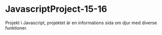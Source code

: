 # JavascriptProject-15-16
Projekt i Javascript, projektet är en informations sida om djur med diverse funktioner.
